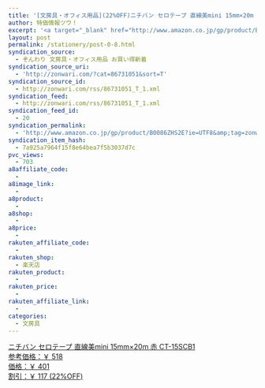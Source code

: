 ```yaml
---
title: '[文房具・オフィス用品](22%OFF)ニチバン セロテープ 直線美mini 15mm×20m 赤 CT-15SCB1 ￥401'
author: 特価情報ツウ！
excerpt: '<a target="_blank" href="http://www.amazon.co.jp/gp/product/B0086ZHS2E?ie=UTF8&amp;tag=zonwari-22&amp;linkCode=as2&amp;camp=247&amp;creative=7399&amp;creativeASIN=B0086ZHS2E"><img src="http://ecx.images-amazon.com/images/I/412Jkto0NJL._SL100_.jpg"><br>&#12491;&#12481;&#12496;&#12531; &#12475;&#12525;&#12486;&#12540;&#12503; &#30452;&#32218;&#32654;mini 15mm&times;20m &#36196; CT-15SCB1<br>&#21442;&#32771;&#20385;&#26684;&#65306;&#65509; 518<br>&#20385;&#26684;&#65306;&#65509; 401<br>&#21106;&#24341;&#65306;&#65509; 117 (22%OFF)</a>'
layout: post
permalink: /stationery/post-0-8.html
syndication_source:
  - ぞんわり 文房具・オフィス用品 お買い得新着
syndication_source_uri:
  - 'http://zonwari.com/?cat=86731051&sort=T'
syndication_source_id:
  - http://zonwari.com/rss/86731051_T_1.xml
syndication_feed:
  - http://zonwari.com/rss/86731051_T_1.xml
syndication_feed_id:
  - 20
syndication_permalink:
  - 'http://www.amazon.co.jp/gp/product/B0086ZHS2E?ie=UTF8&amp;tag=zonwari-22&amp;linkCode=as2&amp;camp=247&amp;creative=7399&amp;creativeASIN=B0086ZHS2E'
syndication_item_hash:
  - 7a925a7964f15f8e64bea7f5b3037d7c
pvc_views:
  - 703
a8affiliate_code:
  - 
a8image_link:
  - 
a8product:
  - 
a8shop:
  - 
a8price:
  - 
rakuten_affiliate_code:
  - 
rakuten_shop:
  - 楽天店
rakuten_product:
  - 
rakuten_price:
  - 
rakuten_affiliate_link:
  - 
categories:
  - 文房具
---
```

[<img src='http://i2.wp.com/ecx.images-amazon.com/images/I/412Jkto0NJL._SL150_.jpg?w=546' title="" alt="" data-recalc-dims="1" />  
ニチバン セロテープ 直線美mini 15mm×20m 赤 CT-15SCB1  
参考価格：￥ 518  
価格：￥ 401  
割引：￥ 117 (22%OFF)][1]

 [1]: http://www.amazon.co.jp/gp/product/B0086ZHS2E?ie=UTF8&#038;tag=tokkajohotsu-22&#038;linkCode=as2&#038;camp=247&#038;creative=7399&#038;creativeASIN=B0086ZHS2E